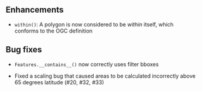 ## Enhancements

- `within()`: A polygon is now considered to be *within* itself, which conforms
  to the OGC definition
 
## Bug fixes

- `Features.__contains__()` now correctly uses filter bboxes

- Fixed a scaling bug that caused areas to be calculated incorrectly above 65 
  degrees latitude (#20, #32, #33) 